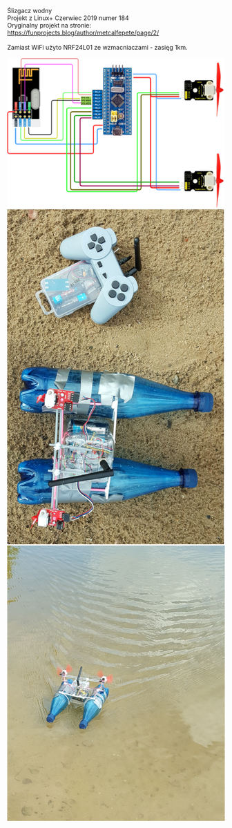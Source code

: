 Ślizgacz wodny<BR />
Projekt z Linux+ Czerwiec 2019 numer 184<BR />
Oryginalny projekt na stronie: https://funprojects.blog/author/metcalfepete/page/2/<BR />
<BR />
Zamiast WiFi użyto NRF24L01 ze wzmacniaczami - zasięg 1km.<BR />
<BR />
<img src="./water_slider/water slider.png" />
<BR />
<img src="water_slider01.png" />
<BR />
<img src="water_slider02.png" />
<BR />
